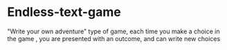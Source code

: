 # Endless-text-game
"Write your own adventure" type of game, each time you make a choice in the game , you are presented with an outcome, and can write new choices
